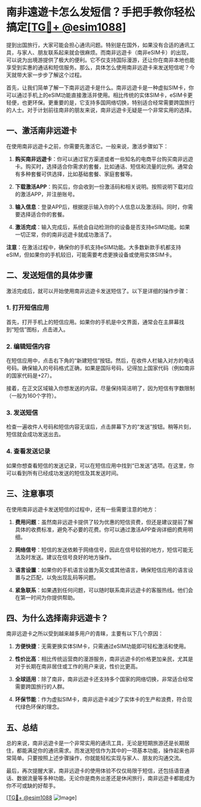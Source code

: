 # 南非遠遊卡怎么发短信？手把手教你轻松搞定[[TG💪+ @esim1088](https://t.me/s/esim1088)]

提到出国旅行，大家可能会担心通讯问题。特别是在国外，如果没有合适的通讯工具，与家人、朋友联系起来就会很麻烦。而南非远遊卡（南非eSIM卡）的出现，可以说为出境游提供了极大的便利。它不仅支持国际漫游，还让你在南非本地也能享受到实惠的通话和短信服务。那么，具体怎么使用南非远遊卡来发送短信呢？今天就带大家一步步了解这个过程。

首先，让我们简单了解一下南非远遊卡是什么。南非远遊卡是一种虚拟SIM卡，你可以通过手机上的eSIM功能直接激活并使用。相比传统的实体SIM卡，eSIM卡更轻便，也更环保。更重要的是，它支持多国网络切换，特别适合经常需要跨国旅行的人士。对于计划前往南非的朋友来说，南非远遊卡无疑是一个非常实用的选择。

## 一、激活南非远遊卡

在使用南非远遊卡之前，你需要先激活它。一般来说，激活步骤如下：

1. **购买南非远遊卡**：你可以通过官方渠道或者一些知名的电商平台购买南非远遊卡。购买时，选择适合你需求的套餐，比如通话、短信和流量的比例。通常会有多种套餐可供选择，比如基础套餐、家庭套餐等。

2. **下载激活APP**：购买后，你会收到一份激活码和相关说明。按照说明下载对应的激活APP，并注册账号。

3. **输入信息**：登录APP后，根据提示输入你的个人信息以及激活码。同时，你需要选择适合你的套餐。

4. **激活完成**：输入完成后，系统会自动检测你的设备是否支持eSIM功能。如果一切正常，你的南非远遊卡就成功激活了。

**注意**：在激活过程中，确保你的手机支持eSIM功能。大多数新款手机都支持eSIM，但如果你的手机较旧，可能需要考虑更换设备或使用实体SIM卡。

## 二、发送短信的具体步骤

激活完成后，就可以开始使用南非远遊卡发送短信了。以下是详细的操作步骤：

### 1. 打开短信应用

首先，打开手机上的短信应用。如果你的手机是中文界面，通常会在主屏幕找到“短信”图标，点击进入。

### 2. 编辑短信内容

在短信应用中，点击右下角的“新建短信”按钮。然后，在收件人栏输入对方的电话号码。确保输入的号码格式正确，如果是国际号码，记得加上国家代码（例如南非的国家代码是+27）。

接着，在正文区域输入你想发送的内容。尽量保持简洁明了，因为短信有字数限制（一般为160个字符）。

### 3. 发送短信

检查一遍收件人号码和短信内容无误后，点击屏幕下方的“发送”按钮。稍等片刻，短信就会成功发送出去。

### 4. 查看发送记录

如果你想查看短信的发送记录，可以在短信应用中找到“已发送”选项。在这里，你可以看到所有已经成功发送的短信及其发送时间。

## 三、注意事项

在使用南非远遊卡发送短信的过程中，还有一些需要注意的地方：

1. **费用问题**：虽然南非远遊卡提供了较为优惠的短信资费，但还是建议提前了解具体的收费标准，避免不必要的花费。你可以通过激活APP查询详细的费用明细。

2. **网络信号**：短信的发送依赖于网络信号，因此在信号较弱的地方，短信可能无法及时发送。建议在信号良好的地方操作。

3. **语言设置**：如果你的手机语言设置为英文或其他语言，确保短信应用的语言设置与之匹配，以免出现乱码等问题。

4. **紧急联系**：如果遇到任何问题，可以随时联系南非远遊卡的客服热线。他们会在第一时间为你提供帮助。

## 四、为什么选择南非远遊卡？

南非远遊卡之所以受到越来越多用户的青睐，主要有以下几个原因：

1. **方便快捷**：无需更换实体SIM卡，只需通过eSIM功能即可轻松激活和使用。

2. **性价比高**：相比传统运营商的漫游服务，南非远遊卡的价格更加亲民，尤其是对于长期在南非居住或工作的用户来说，性价比更高。

3. **全球适用**：除了南非，南非远遊卡还支持多个国家的网络切换，非常适合经常需要跨国旅行的人群。

4. **环保节能**：作为虚拟SIM卡，南非远遊卡减少了实体卡的生产和浪费，符合现代绿色环保的理念。

## 五、总结

总的来说，南非远遊卡是一个非常实用的通讯工具，无论是短期旅游还是长期居住，都能满足你的通讯需求。而发送短信作为其中的一项基本功能，操作起来也非常简单。只要按照上述步骤操作，你就能轻松实现与家人、朋友的沟通交流。

最后，再次提醒大家，南非远遊卡的使用体验不仅仅局限于短信，还包括语音通话、数据流量等多种功能。无论你是商务出差还是休闲旅行，南非远遊卡都能成为你不可或缺的好帮手。

[[TG💪+ @esim1088](https://t.me/s/esim1088) ![Image](https://i.postimg.cc/4NQfJmqS/Snipaste-2025-05-13-00-14-12.png)]